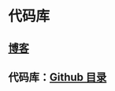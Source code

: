 # 代码库


## [博客](https://github.com/ccforward/cc/issues)
## 代码库：[Github 目录](https://github.com/ccforward/Catalogue)

